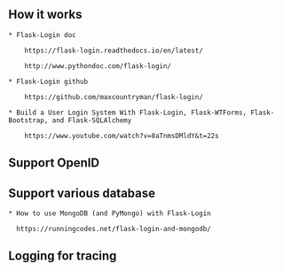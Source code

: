 
How it works
---------------
    * Flask-Login doc
        
        https://flask-login.readthedocs.io/en/latest/
    
        http://www.pythondoc.com/flask-login/
    
    * Flask-Login github
    
        https://github.com/maxcountryman/flask-login/
    
    * Build a User Login System With Flask-Login, Flask-WTForms, Flask-Bootstrap, and Flask-SQLAlchemy
        
        https://www.youtube.com/watch?v=8aTnmsDMldY&t=22s


Support OpenID
---------------


Support various database
---------------

    * How to use MongoDB (and PyMongo) with Flask-Login
      
      https://runningcodes.net/flask-login-and-mongodb/


Logging for tracing
---------------
